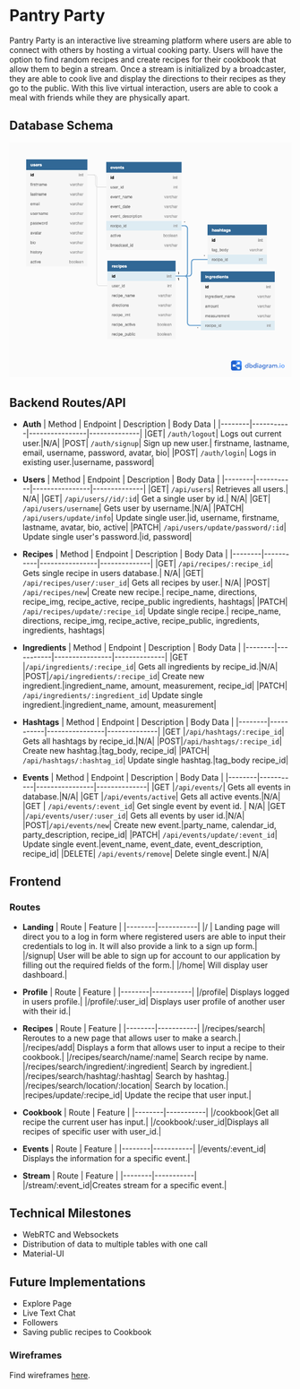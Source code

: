 # Pantry Party
Pantry Party is an interactive live streaming platform where users are able to connect with others by hosting a virtual cooking party. Users will have the option to find random recipes and create recipes for their cookbook that allow them to begin a stream. Once a stream is initialized by a broadcaster, they are able to cook live and display the directions to their recipes as they go to the public. With this live virtual interaction, users are able to cook a meal with friends while they are physically apart. 

## Database Schema 
![database](./assets/PantryPartydb.png)

## Backend Routes/API
* __Auth__
  | Method | Endpoint  | Description    | Body Data    |
  |--------|-----------|----------------|--------------|
  |GET| `/auth/logout`| Logs out current user.|N/A|
  |POST| `/auth/signup`| Sign up new user.| firstname, lastname, email, username, password, avatar, bio|
  |POST| `/auth/login`| Logs in existing user.|username, password|
  

* __Users__
  | Method | Endpoint  | Description    | Body Data    |
  |--------|-----------|----------------|--------------|
  |GET| `/api/users`| Retrieves all users.| N/A|
  |GET| `/api/users//id/:id`| Get a single user by id.| N/A|
  |GET| `/api/users/username`| Gets user by username.|N/A|
  |PATCH| `/api/users/update/info`| Update single user.|id, username, firstname, lastname, avatar, bio, active|
  |PATCH| `/api/users/update/password/:id`| Update single user's password.|id, password|

* __Recipes__
  | Method | Endpoint  | Description    | Body Data    |
  |--------|-----------|----------------|--------------|
  |GET| `/api/recipes/:recipe_id`| Gets single recipe in users database.| N/A|
  |GET| `/api/recipes/user/:user_id`| Gets all recipes by user.| N/A|
  |POST| `/api/recipes/new`| Create new recipe.| recipe_name, directions, recipe_img, recipe_active, recipe_public ingredients, hashtags|
  |PATCH| `/api/recipes/update/:recipe_id`| Update single recipe.| recipe_name, directions, recipe_img, recipe_active, recipe_public, ingredients, ingredients, hashtags|
 
* __Ingredients__
  | Method | Endpoint  | Description    | Body Data    |
  |--------|-----------|----------------|--------------|
  |GET |`/api/ingredients/:recipe_id`| Gets all ingredients by recipe_id.|N/A|
  |POST|`/api/ingredients/:recipe_id`| Create new ingredient.|ingredient_name, amount, measurement, recipe_id|
  |PATCH| `/api/ingredients/:ingredient_id`| Update single ingredient.|ingredient_name, amount, measurement|

* __Hashtags__
  | Method | Endpoint  | Description    | Body Data    |
  |--------|-----------|----------------|--------------|
  |GET |`/api/hashtags/:recipe_id`| Gets all hashtags by recipe_id.|N/A|
  |POST|`/api/hashtags/:recipe_id`| Create new hashtag.|tag_body, recipe_id|
  |PATCH| `/api/hashtags/:hashtag_id`| Update single hashtag.|tag_body recipe_id|

* __Events__
  | Method | Endpoint  | Description    | Body Data    |
  |--------|-----------|----------------|--------------|
  |GET |`/api/events/`| Gets all events in database.|N/A|
  |GET |`/api/events/active`| Gets all active events.|N/A|
  |GET | `/api/events/:event_id`| Get single event by event id. | N/A|
  |GET |`/api/events/user/:user_id`| Gets all events by user id.|N/A|
  |POST|`/api/events/new`| Create new event.|party_name, calendar_id, party_description, recipe_id|
  |PATCH| `/api/events/update/:event_id`| Update single event.|event_name, event_date, event_description, recipe_id|
  |DELETE| `/api/events/remove`| Delete single event.| N/A|


## Frontend
### Routes

* __Landing__
  | Route | Feature  |
  |--------|-----------|
  |/ | Landing page will direct you to a log in form where registered users are able to input their credentials to log in. It will also provide a link to a sign up form.|
  |/signup| User will be able to sign up for account to our application by filling out the required fields of the form.|
  |/home| Will display user dashboard.|

* __Profile__ 
  | Route | Feature  |
  |--------|-----------|
  |/profile| Displays logged in users profile.|
  |/profile/:user_id| Displays user profile of another user with their id.|

* __Recipes__ 
  | Route | Feature  |
  |--------|-----------|
  |/recipes/search| Reroutes to a new page that allows user to make a search.|
  |/recipes/add| Displays a form that allows user to input a recipe to their cookbook.|
  |/recipes/search/name/:name| Search recipe by name.
  |/recipes/search/ingredient/:ingredient| Search by ingredient.|
  |/recipes/search/hashtag/:hashtag| Search by hashtag.|
  |/recipes/search/location/:location| Search by location.|
  |recipes/update/:recipe_id| Update the recipe that user input.|

* __Cookbook__
  | Route | Feature  |
  |--------|-----------|
  |/cookbook|Get all recipe the current user has input.|
  |/cookbook/:user_id|Displays all recipes of specific user with user_id.|
  
* __Events__
  | Route | Feature  |
  |--------|-----------|
  |/events/:event_id| Displays the information for a specific event.|

* __Stream__ 
  | Route | Feature  |
  |--------|-----------|
  |/stream/:event_id|Creates stream for a specific event.|

## Technical Milestones
* WebRTC and Websockets
* Distribution of data to multiple tables with one call
* Material-UI

## Future Implementations
* Explore Page
* Live Text Chat
* Followers
* Saving public recipes to Cookbook

### Wireframes
Find wireframes [here](./assets/wireframes.md).
